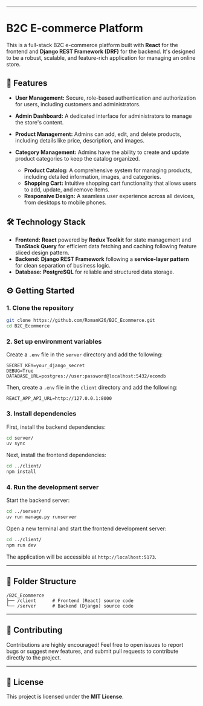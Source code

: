
-----

# B2C E-commerce Platform

This is a full-stack B2C e-commerce platform built with **React** for the frontend and **Django REST Framework (DRF)** for the backend. It's designed to be a robust, scalable, and feature-rich application for managing an online store.

## 🚀 Features

  * **User Management:** Secure, role-based authentication and authorization for users, including customers and administrators.
  * **Admin Dashboard:** A dedicated interface for administrators to manage the store's content.

 * **Product Management:** Admins can add, edit, and delete products, including details like price, description, and images.

* **Category Management:** Admins have the ability to create and update product categories to keep the catalog organized.
  * **Product Catalog:** A comprehensive system for managing products, including detailed information, images, and categories.
  * **Shopping Cart:** Intuitive shopping cart functionality that allows users to add, update, and remove items.
  * **Responsive Design:** A seamless user experience across all devices, from desktops to mobile phones.

## 🛠️ Technology Stack

  * **Frontend:** **React** powered by **Redux Toolkit** for state management and **TanStack Query** for efficient data fetching and caching following feature sliced design pattern.
  * **Backend:** **Django REST Framework** following a **service-layer pattern** for clean separation of business logic.
  * **Database:** **PostgreSQL** for reliable and structured data storage.

## ⚙️ Getting Started

### 1\. Clone the repository

```bash
git clone https://github.com/RomanK26/B2C_Ecommerce.git
cd B2C_Ecommerce
```

### 2\. Set up environment variables

Create a `.env` file in the `server` directory and add the following:

```env
SECRET_KEY=your_django_secret
DEBUG=True
DATABASE_URL=postgres://user:password@localhost:5432/ecomdb
```

Then, create a `.env` file in the `client` directory and add the following:

```env
REACT_APP_API_URL=http://127.0.0.1:8000
```

### 3\. Install dependencies

First, install the backend dependencies:

```bash
cd server/
uv sync
```

Next, install the frontend dependencies:

```bash
cd ../client/
npm install
```

### 4\. Run the development server

Start the backend server:

```bash
cd ../server/
uv run manage.py runserver
```

Open a new terminal and start the frontend development server:

```bash
cd ../client/
npm run dev
```

The application will be accessible at `http://localhost:5173`.

-----

## 📂 Folder Structure

```
/B2C_Ecommerce
├── /client      # Frontend (React) source code
└── /server      # Backend (Django) source code
```

-----

## 🤝 Contributing

Contributions are highly encouraged\! Feel free to open issues to report bugs or suggest new features, and submit pull requests to contribute directly to the project.

-----

## 📄 License

This project is licensed under the **MIT License**.